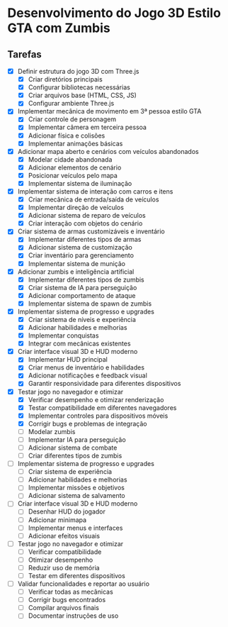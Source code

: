 # Desenvolvimento do Jogo 3D Estilo GTA com Zumbis

## Tarefas

- [x] Definir estrutura do jogo 3D com Three.js
  - [x] Criar diretórios principais
  - [x] Configurar bibliotecas necessárias
  - [x] Criar arquivos base (HTML, CSS, JS)
  - [x] Configurar ambiente Three.js

- [x] Implementar mecânica de movimento em 3ª pessoa estilo GTA
  - [x] Criar controle de personagem
  - [x] Implementar câmera em terceira pessoa
  - [x] Adicionar física e colisões
  - [x] Implementar animações básicas

- [x] Adicionar mapa aberto e cenários com veículos abandonados
  - [x] Modelar cidade abandonada
  - [x] Adicionar elementos de cenário
  - [x] Posicionar veículos pelo mapa
  - [x] Implementar sistema de iluminação

- [x] Implementar sistema de interação com carros e itens
  - [x] Criar mecânica de entrada/saída de veículos
  - [x] Implementar direção de veículos
  - [x] Adicionar sistema de reparo de veículos
  - [x] Criar interação com objetos do cenário

- [x] Criar sistema de armas customizáveis e inventário
  - [x] Implementar diferentes tipos de armas
  - [x] Adicionar sistema de customização
  - [x] Criar inventário para gerenciamento
  - [x] Implementar sistema de munição

- [x] Adicionar zumbis e inteligência artificial
  - [x] Implementar diferentes tipos de zumbis
  - [x] Criar sistema de IA para perseguição
  - [x] Adicionar comportamento de ataque
  - [x] Implementar sistema de spawn de zumbis

- [x] Implementar sistema de progresso e upgrades
  - [x] Criar sistema de níveis e experiência
  - [x] Adicionar habilidades e melhorias
  - [x] Implementar conquistas
  - [x] Integrar com mecânicas existentes

- [x] Criar interface visual 3D e HUD moderno
  - [x] Implementar HUD principal
  - [x] Criar menus de inventário e habilidades
  - [x] Adicionar notificações e feedback visual
  - [x] Garantir responsividade para diferentes dispositivos

- [x] Testar jogo no navegador e otimizar
  - [x] Verificar desempenho e otimizar renderização
  - [x] Testar compatibilidade em diferentes navegadores
  - [x] Implementar controles para dispositivos móveis
  - [x] Corrigir bugs e problemas de integração
  - [ ] Modelar zumbis
  - [ ] Implementar IA para perseguição
  - [ ] Adicionar sistema de combate
  - [ ] Criar diferentes tipos de zumbis

- [ ] Implementar sistema de progresso e upgrades
  - [ ] Criar sistema de experiência
  - [ ] Adicionar habilidades e melhorias
  - [ ] Implementar missões e objetivos
  - [ ] Adicionar sistema de salvamento

- [ ] Criar interface visual 3D e HUD moderno
  - [ ] Desenhar HUD do jogador
  - [ ] Adicionar minimapa
  - [ ] Implementar menus e interfaces
  - [ ] Adicionar efeitos visuais

- [ ] Testar jogo no navegador e otimizar
  - [ ] Verificar compatibilidade
  - [ ] Otimizar desempenho
  - [ ] Reduzir uso de memória
  - [ ] Testar em diferentes dispositivos

- [ ] Validar funcionalidades e reportar ao usuário
  - [ ] Verificar todas as mecânicas
  - [ ] Corrigir bugs encontrados
  - [ ] Compilar arquivos finais
  - [ ] Documentar instruções de uso
